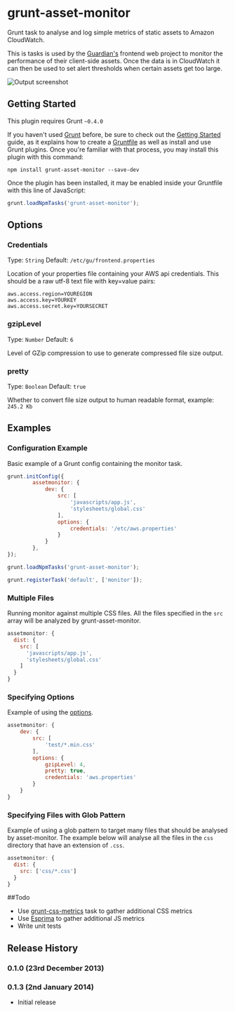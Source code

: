 grunt-asset-monitor
===================

Grunt task to analyse and log simple metrics of static assets to Amazon CloudWatch.

This is tasks is used by the [Guardian's](http://www.theguardian.com/uk?view=mobile) frontend web project to monitor the performance of their client-side assets.
Once the data is in CloudWatch it can then be used to set alert thresholds when certain assets get too large.

![Output screenshot](http://cl.ly/image/3343153U1D25/Screenshot%20from%202013-12-24%2014%3A19%3A38.png)

## Getting Started

This plugin requires Grunt `~0.4.0`

If you haven't used [Grunt](http://gruntjs.com/) before, be sure to check out the [Getting Started](http://gruntjs.com/getting-started) guide, as it explains how to create a [Gruntfile](http://gruntjs.com/sample-gruntfile) as well as install and use Grunt plugins. Once you're familiar with that process, you may install this plugin with this command:

```shell
npm install grunt-asset-monitor --save-dev
```

Once the plugin has been installed, it may be enabled inside your Gruntfile with this line of JavaScript:

```js
grunt.loadNpmTasks('grunt-asset-monitor');
```
## Options

### Credentials

Type: `String`
Default: `/etc/gu/frontend.properties`

Location of your properties file containing your AWS api credentials. This should be a raw utf-8 text file with key=value pairs:
```
aws.access.region=YOUREGION
aws.access.key=YOURKEY
aws.access.secret.key=YOURSECRET
```

### gzipLevel

Type: `Number`
Default: `6`

Level of GZip compression to use to generate compressed file size output.

### pretty

Type: `Boolean`
Default: `true`

Whether to convert file size output to human readable format, example: ```245.2 Kb```

## Examples

### Configuration Example

Basic example of a Grunt config containing the monitor task.
```js
grunt.initConfig({
        assetmonitor: {
            dev: {
                src: [
                    'javascripts/app.js',
                    'stylesheets/global.css'
                ],
                options: {
                    credentials: '/etc/aws.properties'
                }
            }
        },
});

grunt.loadNpmTasks('grunt-asset-monitor');

grunt.registerTask('default', ['monitor']);
```

### Multiple Files

Running monitor against multiple CSS files. All the files specified in the `src` array will be analyzed by grunt-asset-monitor.
```js
assetmonitor: {
  dist: {
    src: [
      'javascripts/app.js',
      'stylesheets/global.css'
    ]
  }
}
```

### Specifying Options

Example of using the [options](https://github.com/guardian/grunt-asset-monitor#options).

```js
assetmonitor: {
    dev: {
        src: [
            'test/*.min.css'
        ],
        options: {
            gzipLevel: 4,
            pretty: true,
            credentials: 'aws.properties'
        }
    }
}
```

### Specifying Files with Glob Pattern

Example of using a glob pattern to target many files that should be analysed by asset-monitor. The example below will analyse all the files in the `css` directory that have an extension of `.css`.

```js
assetmonitor: {
  dist: {
    src: ['css/*.css']
  }
}
```

##Todo

* Use [grunt-css-metrics](https://github.com/phamann/grunt-css-metrics) task to gather additional CSS metrics
* Use [Esprima](http://esprima.org/) to gather additional JS metrics
* Write unit tests

## Release History

### 0.1.0 (23rd December 2013)
### 0.1.3 (2nd January 2014)

* Initial release
